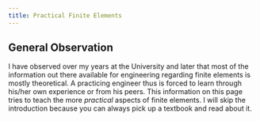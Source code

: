 ```yaml
---
title: Practical Finite Elements
---
```


## General Observation
I have observed over my years at the University and later that most of the information out there available for engineering regarding finite elements is mostly theoretical. A practicing engineer thus is forced to learn through his/her own experience or from his peers. This information on this page tries to teach the more *practical* aspects of finite elements. I will skip the introduction because you can always pick up a textbook and read about it. 

